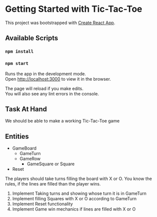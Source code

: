 # Getting Started with Tic-Tac-Toe

This project was bootstrapped with [Create React App](https://github.com/facebook/create-react-app).

## Available Scripts

### `npm install`
### `npm start`

Runs the app in the development mode.\
Open [http://localhost:3000](http://localhost:3000) to view it in the browser.

The page will reload if you make edits.\
You will also see any lint errors in the console.

## Task At Hand

We should be able to  make a working Tic-Tac-Toe game

## Entities

* GameBoard
    * GameTurn
    * GameRow
        * GameSquare or Square
* Reset

The players should take turns filling the board with X or O. You know the rules, if the lines are filled than the player wins.

1. Implement Taking turns and showing whose turn it is in GameTurn
1. Implement filling Squares with X or O according to GameTurn
1. Implement Reset functionality
2. Implement Game win mechanics if lines are filled with X or O